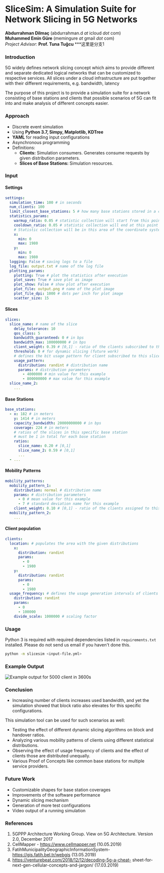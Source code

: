 # SliceSim: A Simulation Suite for Network Slicing in 5G Networks
**Abdurrahman Dilmaç** (abdurrahman.d _at_ icloud _dot_ com)  
**Muhammed Emin Güre** (memingure _at_ gmail _dot_ com)  
*Project Advisor:* **Prof. Tuna Tuğcu**
***这里是分支1 
### Introduction
5G widely defines network slicing concept which aims to provide different and separate dedicated logical networks that can be customized to respective services. All slices under a cloud infrastructure are put together with their different requirements, e.g. bandwidth, latency

The purpose of this project is to provide a simulation suite for a network consisting of base stations and clients that possible scenarios of 5G can fit into and make analysis of different concepts easier.

### Approach
- Discrete event simulation
- Using **Python 3.7, Simpy, Matplotlib, KDTree**
- **YAML** for reading input configurations
- Asynchronous programming
- Definitions:
	- **Clients:** Simulation consumers. Generates consume requests by given distribution parameters.
	- **Slices of Base Stations:** Simulation resources.

### Input

#### Settings
```yaml
settings:
  simulation_time: 100 # in seconds
  num_clients: 100
  limit_closest_base_stations: 5 # how many base stations stored in a client instance
  statistics_params:
    warmup_ratio: 0.05 # statistic collection will start from this point
    cooldown_ratio: 0.05 # statistic collection will end at this point
    # Statistic collection will be in this area of the coordinate system
    x:
      min: 0
      max: 1980
    y:
      min: 0
      max: 1980
  logging: False # saving logs to a file
  log_file: output.txt # name of the log file
  plotting_params:
    plotting: True # plot the statistics after execution
    plot_save: True # save plot as image
    plot_show: False # show plot after execution
    plot_file: output.png # name of the plot image
    plot_file_dpi: 1000 # dots per inch for plot image
    scatter_size: 15
```

#### Slices
```yaml
slices:
  slice_name: # name of the slice
    delay_tolerance: 10
    qos_class: 5
    bandwidth_guaranteed: 0 # in bps
    bandwidth_max: 100000000 # in bps
    client_weight: 0.39 # [0,1] - ratio of the clients subscribed to this slice in the system. All weights for slices must be 1 in total
    threshold: 0 # for dynamic slicing (future work)
    # defines the bit usage pattern for client subscribed to this slice
    usage_pattern:
      distribution: randint # distribution name
      params: # distribution parameters
        - 4000000 # min value for this example
        - 800000000 # max value for this example
  slice_name_2:
  	...
```

#### Base Stations
```yaml
base_stations:
  - x: 182 # in meters
    y: 1414 # in meters
    capacity_bandwidth: 20000000000 # in bps
    coverage: 224 # in meters
    # ratios of the slices in this specific base station
    # must be 1 in total for each base station
    ratios:
      slice_name: 0.20 # [0,1]
      slice_name_2: 0.59 # [0,1]
      ...
  - ...
```

#### Mobility Patterns
```yaml
mobility_patterns:
  mobility_pattern_1:
    distribution: normal # distribution name
    params: # distribution parameters
      - 0 # mean value for this example
      - 7 # standard deviation name for this example
    client_weight: 0.10 # [0,1] - ratio of the clients assigned to this pattern in the system. All weights must be 1 in total
  mobility_pattern_2:
  	...
```

#### Client population
```yaml
clients:
  location: # populates the area with the given distributions
    x:
      distribution: randint
      params:
        - 0
        - 1980
    y:
      distribution: randint
      params:
        - 0
        - 1980
  usage_frequency: # defines the usage generation intervals of clients
    distribution: randint
    params:
      - 0
      - 100000
    divide_scale: 1000000 # scaling factor
```

### Usage
Python 3 is required with required dependencies listed in `requirements.txt` installed. Please do not send us email if you haven't done this.

```bash
python -m slicesim <input-file.yml>
```

### Example Output
![Example output for 5000 client in 3600s](https://github.com/cerob/slicesim/blob/master/examples/output_n5000_t3600.png)

### Conclusion
- Increasing number of clients increases used bandwidth,
and yet the simulation showed that block ratio also
elevates for this specific configurations.

This simulation tool can be used for such scenarios as well:

- Testing the effect of different dynamic slicing algorithms
on block and handover ratios.
- Analyzing various mobility patterns of clients using
different statistical distributions.
- Observing the effect of usage frequency of clients and the
effect of clients those are distributed unequally.
- Various Proof of Concepts like common base stations for
multiple service providers.

### Future Work
- Customizable shapes for base station coverages
- Improvements of the software performance
- Dynamic slicing mechanism
- Generation of more test configurations
- Video output of a running simulation

### References
1. 5GPPP Architecture Working Group. View on 5G Architecture. Version 2.0, December 2017
2. CellMapper - https://www.cellmapper.net (10.05.2019)
3. FatihMunicipalityGeographicInformationSystem-
https://gis.fatih.bel.tr/webgis (13.05.2019)
4. https://venturebeat.com/2018/12/12/decoding-5g-a-cheat-
sheet-for-next-gen-cellular-concepts-and-jargon/ (17.03.2019)
